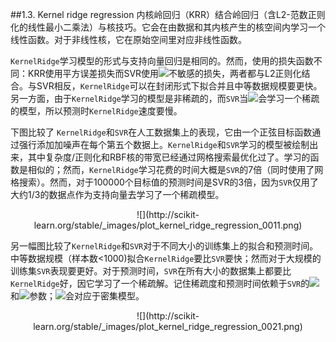 ##1.3. Kernel ridge regression
内核岭回归（KRR）结合岭回归（含L2-范数正则化的线性最小二乘法）与核技巧。它会在由数据和其内核产生的核空间内学习一个线性函数。对于非线性核，它在原始空间里对应非线性函数。

`KernelRidge`学习模型的形式与支持向量回归是相同的。然而，使用的损失函数不同：KRR使用平方误差损失而SVR使用![](http://scikit-learn.org/stable/_images/math/19bc0073dde1bcd1a8e6a32b251e80cced668f04.png)不敏感的损失，两者都与L2正则化结合。与SVR相反，`KernelRidge`可以在封闭形式下拟合并且中等数据规模要更快。另一方面，由于`KernelRidge`学习的模型是非稀疏的，而`SVR`当![](http://scikit-learn.org/stable/_images/math/defc8dedc4e1c71aa65da56c385f2d8681f2ed4d.png)会学习一个稀疏的模型，所以预测时`KernelRidge`速度要慢。

下图比较了
`KernelRidge`和`SVR`在人工数据集上的表现，它由一个正弦目标函数通过强行添加加噪声在每个第五个数据上。`KernelRidge`和`SVR`学习的模型被绘制出来，其中复杂度/正则化和RBF核的带宽已经通过网格搜索最优化过了。学习的函数是相似的；然而，`KernelRidge`学习花费的时间大概是`SVR`的7倍（同时使用了网格搜索）。然而，对于100000个目标值的预测时间是SVR的3倍，因为`SVR`仅用了大约1/3的数据点作为支持向量去学习了一个稀疏模型。

<center>![](http://scikit-learn.org/stable/_images/plot_kernel_ridge_regression_0011.png)</center>

另一幅图比较了`KernelRidge`和`SVR`对于不同大小的训练集上的拟合和预测时间。中等数据规模（样本数<1000)拟合`KernelRidge`要比`SVR`要快；然而对于大规模的训练集`SVR`表现要更好。对于预测时间，`SVR`在所有大小的数据集上都要比`KernelRidge`好，因它学习了一个稀疏解。记住稀疏度和预测时间依赖于`SVR`的![](http://scikit-learn.org/stable/_images/math/19bc0073dde1bcd1a8e6a32b251e80cced668f04.png)和![](http://scikit-learn.org/stable/_images/math/2bcc65482aa8e15cd4c9e9f2542451fb4e971a91.png)参数；![](http://scikit-learn.org/stable/_images/math/51c3f634737f3900a622e86675e34390c43102a7.png)会对应于密集模型。


<center>![](http://scikit-learn.org/stable/_images/plot_kernel_ridge_regression_0021.png)</center>
